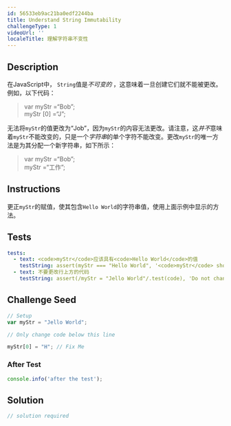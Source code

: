 ```yaml
---
id: 56533eb9ac21ba0edf2244ba
title: Understand String Immutability
challengeType: 1
videoUrl: ''
localeTitle: 理解字符串不变性
---
```


## Description
<section id="description">在JavaScript中， <code>String</code>值是<dfn>不可变的</dfn> ，这意味着一旦创建它们就不能被更改。例如，以下代码： <blockquote> var myStr =“Bob”; <br> myStr [0] =“J”; </blockquote>无法将<code>myStr</code>的值更改为“Job”，因为<code>myStr</code>的内容无法更改。请注意，这<em>并不</em>意味着<code>myStr</code>不能改变的，只是一个<dfn>字符串</dfn>的单个字符不能改变。更改<code>myStr</code>的唯一方法是为其分配一个新字符串，如下所示： <blockquote> var myStr =“Bob”; <br> myStr =“工作”; </blockquote></section>

## Instructions
<section id="instructions">更正<code>myStr</code>的赋值，使其包含<code>Hello World</code>的字符串值，使用上面示例中显示的方法。 </section>

## Tests
<section id='tests'>

```yml
tests:
  - text: <code>myStr</code>应该具有<code>Hello World</code>的值
    testString: assert(myStr === "Hello World", '<code>myStr</code> should have a value of <code>Hello World</code>');
  - text: 不要更改行上方的代码
    testString: assert(/myStr = "Jello World"/.test(code), 'Do not change the code above the line');

```

</section>

## Challenge Seed
<section id='challengeSeed'>

<div id='js-seed'>

```js
// Setup
var myStr = "Jello World";

// Only change code below this line

myStr[0] = "H"; // Fix Me

```

</div>


### After Test
<div id='js-teardown'>

```js
console.info('after the test');
```

</div>

</section>

## Solution
<section id='solution'>

```js
// solution required
```
</section>
